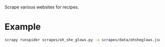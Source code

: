 Scrape various websites for recipes.

# Example
```sh
scrapy runspider scrapes/oh_she_glows.py -o scrapes/data/ohsheglows.jsonl
```
